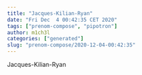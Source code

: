 ```yaml
---
title: "Jacques-Kilian-Ryan"
date: "Fri Dec  4 00:42:35 CET 2020"
tags: ["prenom-compose", "pipotron"]
author: m1ch3l
categories: ["generated"]
slug: "prenom-compose/2020-12-04-00:42:35"
---
```


Jacques-Kilian-Ryan

